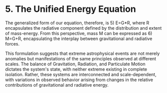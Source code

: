 <h1>5. The Unified Energy Equation</h1>

The generalized form of our equation, therefore, is 5) E=G*R, where R encapsulates the radiative component defined by the distribution and extent of mass-energy. From this perspective, mass M can be expressed as 6) M=G+R, encapsulating the interplay between gravitational and radiative forces.

This formulation suggests that extreme astrophysical events are not merely anomalies but manifestations of the same principles observed at different scales. The balance of Gravitation, Radiation, and Particulate Motion dictates the system's state, with neither extreme existing in complete isolation. Rather, these systems are interconnected and scale-dependent, with variations in observed behavior arising from changes in the relative contributions of gravitational and radiative energy.
